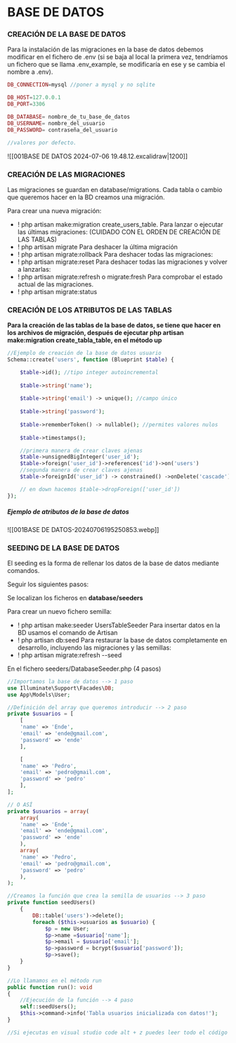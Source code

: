# BASE DE DATOS
### CREACIÓN DE LA BASE DE DATOS
Para la instalación de las migraciones en la base de datos debemos modificar en el fichero de .env (si se baja al local la primera vez, tendríamos un fichero que se llama .env_example, se modificaría en ese y se cambia el nombre a .env).

```php
DB_CONNECTION=mysql //poner a mysql y no sqlite

DB_HOST=127.0.0.1
DB_PORT=3306

DB_DATABASE= nombre_de_tu_base_de_datos
DB_USERNAME= nombre_del_usuario
DB_PASSWORD= contraseña_del_usuario

//valores por defecto.
```

![[001BASE DE DATOS 2024-07-06 19.48.12.excalidraw|1200]]
### CREACIÓN DE LAS MIGRACIONES
Las migraciones se guardan en database/migrations.
Cada tabla o cambio que queremos hacer en la BD creamos una migración.

Para crear una nueva migración:
- ! php artisan make:migration create_users_table.
Para lanzar o ejecutar las últimas migraciones: (CUIDADO CON EL ORDEN DE CREACIÓN DE LAS TABLAS)
- ! php artisan migrate
Para deshacer la última migración
- ! php artisan migrate:rollback
Para deshacer todas las migraciones:
- ! php artisan migrate:reset
Para deshacer todas las migraciones y volver a lanzarlas:
- ! php artisan migrate:refresh o migrate:fresh
Para comprobar el estado actual de las migraciones.
- ! php artisan migrate:status

### CREACIÓN DE LOS ATRIBUTOS DE LAS TABLAS
**Para la creación de las tablas de la base de datos, se tiene que hacer en los archivos de migración, después de ejecutar php artisan make:migration create_tabla_table, en el método up**
```php
//Ejemplo de creación de la base de datos usuario
Schema::create('users', function (Blueprint $table) {

	$table->id(); //tipo integer autoincremental
	
	$table->string('name');
	
	$table->string('email') -> unique(); //campo único
	
	$table->string('password');
	
	$table->rememberToken() -> nullable(); //permites valores nulos
	
	$table->timestamps();

	//primera manera de crear claves ajenas
	$table->unsignedBigInteger('user_id');
	$table->foreign('user_id')->references('id')->on('users')
	//segunda manera de crear claves ajenas
	$table->foreignId('user_id') -> constrained() ->onDelete('cascade') ->onUpdate('cascade'); 

	// en down hacemos $table->dropForeign(['user_id'])
});
```
##### Ejemplo de atributos de la base de datos
![[001BASE DE DATOS-20240706195250853.webp]]
### SEEDING DE LA BASE DE DATOS
El seeding es la forma de rellenar los datos de la base de datos mediante comandos. 

Seguir los siguientes pasos:

Se localizan los ficheros en **database/seeders**

Para crear un nuevo fichero semilla:
- ! php artisan make:seeder UsersTableSeeder
Para insertar datos en la BD usamos el comando de Artisan
- ! php artisan db:seed
Para restaurar la base de datos completamente en desarrollo, incluyendo las migraciones y las semillas:
- ! php artisan migrate:refresh --seed

En el fichero seeders/DatabaseSeeder.php (4 pasos)
```php
//Importamos la base de datos --> 1 paso
use Illuminate\Support\Facades\DB;
use App\Models\User;

//Definición del array que queremos introducir --> 2 paso
private $usuarios = [
	[
	'name' => 'Ende',
	'email' => 'ende@gmail.com',
	'password' => 'ende'
	],

	[
	'name' => 'Pedro',
	'email' => 'pedro@gmail.com',
	'password' => 'pedro'
	],
];

// O ASÍ
private $usuarios = array(
	array(
	'name' => 'Ende',
	'email' => 'ende@gmail.com',
	'password' => 'ende'
	),
	array(
	'name' => 'Pedro',
	'email' => 'pedro@gmail.com',
	'password' => 'pedro'
	),
);

//Creamos la función que crea la semilla de usuarios --> 3 paso
private function seedUsers()
	{
		DB::table('users')->delete();
		foreach ($this->usuarios as $usuario) {
			$p = new User;
			$p->name =$usuario['name'];
			$p->email = $usuario['email'];
			$p->password = bcrypt($usuario['password']);
			$p->save();
	}
}

//Lo llamamos en el método run
public function run(): void
{
	//Ejecución de la función --> 4 paso
	self::seedUsers();
	$this->command->info('Tabla usuarios inicializada con datos!');
}

//Si ejecutas en visual studio code alt + z puedes leer todo el código de visual studio code en la ventana.
```

